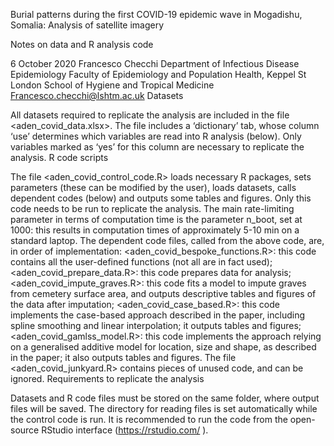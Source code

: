 Burial patterns during the first COVID-19 epidemic wave in Mogadishu, Somalia: Analysis of satellite imagery

Notes on data and R analysis code

6 October 2020
Francesco Checchi
Department of Infectious Disease Epidemiology
Faculty of Epidemiology and Population Health, Keppel St
London School of Hygiene and Tropical Medicine
Francesco.checchi@lshtm.ac.uk
Datasets

All datasets required to replicate the analysis are included in the file <aden_covid_data.xlsx>. The file includes a ‘dictionary’ tab, whose column ‘use’ determines which variables are read into R analysis (below). Only variables marked as ‘yes’ for this column are necessary to replicate the analysis.
R code scripts

The file <aden_covid_control_code.R> loads necessary R packages, sets parameters (these can be modified by the user), loads datasets, calls dependent codes (below) and outputs some tables and figures. Only this code needs to be run to replicate the analysis. The main rate-limiting parameter in terms of computation time is the parameter n_boot, set at 1000: this results in computation times of approximately 5-10 min on a standard laptop.
The dependent code files, called from the above code, are, in order of implementation:
<aden_covid_bespoke_functions.R>: this code contains all the user-defined functions (not all are in fact used);
<aden_covid_prepare_data.R>: this code prepares data for analysis;
<aden_covid_impute_graves.R>: this code fits a model to impute graves from cemetery surface area, and outputs descriptive tables and figures of the data after imputation;
<aden_covid_case_based.R>: this code implements the case-based approach described in the paper, including spline smoothing and linear interpolation; it outputs tables and figures;
<aden_covid_gamlss_model.R>: this code implements the approach relying on a generalised additive model for location, size and shape, as described in the paper; it also outputs tables and figures.
The file <aden_covid_junkyard.R> contains pieces of unused code, and can be ignored.
Requirements to replicate the analysis

Datasets and R code files must be stored on the same folder, where output files will be saved. The directory for reading files is set automatically while the control code is run.
It is recommended to run the code from the open-source RStudio interface (https://rstudio.com/ ).
